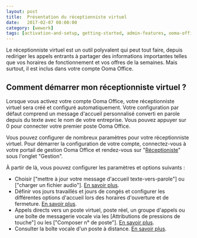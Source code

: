 ```yaml
---
layout: post
title:  Présentation du réceptionniste virtuel
date:   2017-02-07 08:00:00
category: [wework]
tags: [activation-and-setup, getting-started, admin-features, ooma-office-manager, wework]
---
```


Le réceptionniste virtuel est un outil polyvalent qui peut tout faire, depuis rediriger les appels entrants à partager des informations importantes telles que vos horaires de fonctionnement et vos offres de la semaines. Mais surtout, il est inclus dans votre compte Ooma Office.

## Comment démarrer mon réceptionniste virtuel ?

Lorsque vous activez votre compte Ooma Office, votre réceptionniste virtuel sera créé et configuré automatiquement. Votre configuration par défaut comprend un message d'accueil personnalisé converti en parole depuis du texte avec le nom de votre entreprise. Vous pouvez appuyer sur 0 pour connecter votre premier poste Ooma Office.

Vous pouvez configurer de nombreux paramètres pour votre réceptionniste virtuel. Pour démarrer la configuration de votre compte, connectez-vous à votre portail de gestion Ooma Office et rendez-vous sur "[Réceptioniste](https://office.ooma.com/#virtual_receptionist)" sous l'onglet "Gestion".

À partir de là, vous pouvez configurer les paramètres et options suivants :

* Choisir ["mettre à jour votre message d'accueil texte-vers-parole"] ou ["charger un fichier audio"]. [En savoir plus](/fr/fr/virtual-receptionist-greeting-options).
* Définir vos jours travaillés et jours de congés et configurer les différentes options d'accueil lors des horaires d'ouverture et de fermeture. [En savoir plus](/fr/fr/configuring-business-and-holiday-hours-with-the-virtual-receptionist).
* Appels directs vers un poste virtuel, poste réel, un groupe d'appels ou une boîte de messagerie vocale via les [Attributions de pressions de touche"] ou les ["Composer n° de poste"]. [En savoir plus](/fr/fr/directing-incoming-calls-with-the-virtual-receptionist).
* Consulter la boîte vocale d'un poste à distance. [En savoir plus](/fr/fr/voicemail).